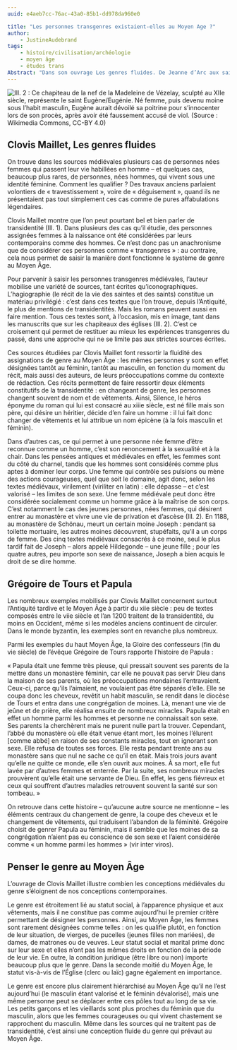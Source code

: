 ```yaml
---
uuid: e4aeb7cc-76ac-43a0-85b1-dd978da960e0

title: "Les personnes transgenres existaient-elles au Moyen Age ?"
author: 
    - JustineAudebrand
tags:
    - histoire/civilisation/archéologie
    - moyen âge
    - études trans
Abstract: "Dans son ouvrage Les genres fluides. De Jeanne d’Arc aux saintes trans (Paris, Arkhê, 2020), Clovis Maillet affirme qu’il existait déjà des personnes transgenres au Moyen Âge. Les cas de transidentité qu’il étudie permettent de mieux comprendre comment le Moyen Âge conceptualisait le genre."
---
```


![Ill. 2 : Ce chapiteau de la nef de la Madeleine de Vézelay, sculpté au XIIe siècle, représente le saint Eugène/Eugénie. Né femme, puis devenu moine sous l’habit masculin, Eugène aurait dévoilé sa poitrine pour s’innocenter lors de son procès, après avoir été faussement accusé de viol. (Source : Wikimedia Commons, CC-BY 4.0)](chapiteaunef.png)

## Clovis Maillet, Les genres fluides

On trouve dans les sources médiévales plusieurs cas de personnes nées femmes qui passent leur vie habillées en homme – et quelques cas, beaucoup plus rares, de personnes, nées hommes, qui vivent sous une identité féminine. Comment les qualifier ? Des travaux anciens parlaient volontiers de « travestissement », voire de « déguisement », quand ils ne présentaient pas tout simplement ces cas comme de pures affabulations légendaires.

Clovis Maillet montre que l’on peut pourtant bel et bien parler de transidentité (Ill. 1). Dans plusieurs des cas qu’il étudie, des personnes assignées femmes à la naissance ont été considérées par leurs contemporains comme des hommes. Ce n’est donc pas un anachronisme que de considérer ces personnes comme « transgenres » : au contraire, cela nous permet de saisir la manière dont fonctionne le système de genre au Moyen Âge.

Pour parvenir à saisir les personnes transgenres médiévales, l’auteur mobilise une variété de sources, tant écrites qu’iconographiques. L’hagiographie (le récit de la vie des saintes et des saints) constitue un matériau privilégié : c’est dans ces textes que l’on trouve, depuis l’Antiquité, le plus de mentions de transidentités. Mais les romans peuvent aussi en faire mention. Tous ces textes sont, à l’occasion, mis en image, tant dans les manuscrits que sur les chapiteaux des églises (Ill. 2). C’est ce croisement qui permet de restituer au mieux les expériences transgenres du passé, dans une approche qui ne se limite pas aux strictes sources écrites.

Ces sources étudiées par Clovis Maillet font ressortir la fluidité des assignations de genre au Moyen Âge : les mêmes personnes y sont en effet désignées tantôt au féminin, tantôt au masculin, en fonction du moment du récit, mais aussi des auteurs, de leurs préoccupations comme du contexte de rédaction. Ces récits permettent de faire ressortir deux éléments constitutifs de la transidentité : en changeant de genre, les personnes changent souvent de nom et de vêtements. Ainsi, Silence, le héros éponyme du roman qui lui est consacré au xiiie siècle, est né fille mais son père, qui désire un héritier, décide d’en faire un homme : il lui fait donc changer de vêtements et lui attribue un nom épicène (à la fois masculin et féminin).

Dans d’autres cas, ce qui permet à une personne née femme d’être reconnue comme un homme, c’est son renoncement à la sexualité et à la chair. Dans les pensées antiques et médiévales en effet, les femmes sont du côté du charnel, tandis que les hommes sont considérés comme plus aptes à dominer leur corps. Une femme qui contrôle ses pulsions ou mène des actions courageuses, quel que soit le domaine, agit donc, selon les textes médiévaux, virilement (viriliter en latin) : elle dépasse – et c’est valorisé – les limites de son sexe. Une femme médiévale peut donc être considérée socialement comme un homme grâce à la maîtrise de son corps. C’est notamment le cas des jeunes personnes, nées femmes, qui désirent entrer au monastère et vivre une vie de privation et d’ascèse (Ill. 2). En 1188, au monastère de Schönau, meurt un certain moine Joseph : pendant sa toilette mortuaire, les autres moines découvrent, stupéfaits, qu’il a un corps de femme. Des cinq textes médiévaux consacrés à ce moine, seul le plus tardif fait de Joseph – alors appelé Hildegonde – une jeune fille ; pour les quatre autres, peu importe son sexe de naissance, Joseph a bien acquis le droit de se dire homme.

## Grégoire de Tours et Papula

Les nombreux exemples mobilisés par Clovis Maillet concernent surtout l’Antiquité tardive et le Moyen Âge à partir du xiie siècle : peu de textes composés entre le viie siècle et l’an 1200 traitent de la transidentité, du moins en Occident, même si les modèles anciens continuent de circuler. Dans le monde byzantin, les exemples sont en revanche plus nombreux.

Parmi les exemples du haut Moyen Âge, la Gloire des confesseurs (fin du vie siècle) de l’évêque Grégoire de Tours rapporte l’histoire de Papula :

« Papula était une femme très pieuse, qui pressait souvent ses parents de la mettre dans un monastère féminin, car elle ne pouvait pas servir Dieu dans la maison de ses parents, où les préoccupations mondaines l’entravaient. Ceux-ci, parce qu’ils l’aimaient, ne voulaient pas être séparés d’elle. Elle se coupa donc les cheveux, revêtit un habit masculin, se rendit dans le diocèse de Tours et entra dans une congrégation de moines. Là, menant une vie de jeûne et de prière, elle réalisa ensuite de nombreux miracles. Papula était en effet un homme parmi les hommes et personne ne connaissait son sexe. Ses parents la cherchèrent mais ne purent nulle part la trouver. Cependant, l’abbé du monastère où elle était venue étant mort, les moines l’élurent [comme abbé] en raison de ses constants miracles, tout en ignorant son sexe. Elle refusa de toutes ses forces. Elle resta pendant trente ans au monastère sans que nul ne sache ce qu’il en était. Mais trois jours avant qu’elle ne quitte ce monde, elle s’en ouvrit aux moines. À sa mort, elle fut lavée par d’autres femmes et enterrée. Par la suite, ses nombreux miracles prouvèrent qu’elle était une servante de Dieu. En effet, les gens fiévreux et ceux qui souffrent d’autres maladies retrouvent souvent la santé sur son tombeau. »

On retrouve dans cette histoire – qu’aucune autre source ne mentionne – les éléments centraux du changement de genre, la coupe des cheveux et le changement de vêtements, qui traduisent l’abandon de la féminité. Grégoire choisit de genrer Papula au féminin, mais il semble que les moines de sa congrégation n’aient pas eu conscience de son sexe et l’aient considérée comme « un homme parmi les hommes » (vir inter viros).

## Penser le genre au Moyen Âge

L’ouvrage de Clovis Maillet illustre combien les conceptions médiévales du genre s’éloignent de nos conceptions contemporaines. 

Le genre est étroitement lié au statut social, à l’apparence physique et aux vêtements, mais il ne constitue pas comme aujourd’hui le premier critère permettant de désigner les personnes. Ainsi, au Moyen Âge, les femmes sont rarement désignées comme telles : on les qualifie plutôt, en fonction de leur situation, de vierges, de pucelles (jeunes filles non mariées), de dames, de matrones ou de veuves. Leur statut social et marital prime donc sur leur sexe et elles n’ont pas les mêmes droits en fonction de la période de leur vie. En outre, la condition juridique (être libre ou non) importe beaucoup plus que le genre. Dans la seconde moitié du Moyen Âge, le statut vis-à-vis de l’Église (clerc ou laïc) gagne également en importance. 

Le genre est encore plus clairement hiérarchisé au Moyen Âge qu’il ne l’est aujourd’hui (le masculin étant valorisé et le féminin dévalorisé), mais une même personne peut se déplacer entre ces pôles tout au long de sa vie. Les petits garçons et les vieillards sont plus proches du féminin que du masculin, alors que les femmes courageuses ou qui vivent chastement se rapprochent du masculin. Même dans les sources qui ne traitent pas de transidentité, c’est ainsi une conception fluide du genre qui prévaut au Moyen Âge. 
